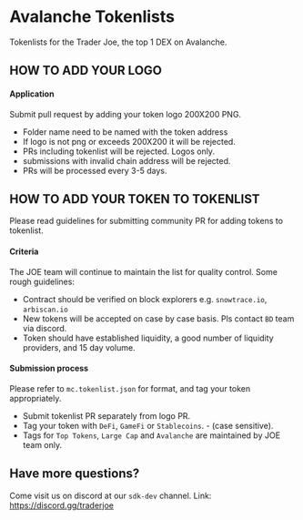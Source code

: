 # Avalanche Tokenlists
Tokenlists for the Trader Joe, the top 1 DEX on Avalanche. 

## HOW TO ADD YOUR LOGO

#### Application
Submit pull request by adding your token logo 200X200 PNG. 
- Folder name need to be named with the token address 
- If logo is not png or exceeds 200X200 it will be rejected. 
- PRs including tokenlist will be rejected. Logos only. 
- submissions with invalid chain address will be rejected. 
- PRs will be processed every 3-5 days. 


## HOW TO ADD YOUR TOKEN TO TOKENLIST
Please read guidelines for submitting community PR for adding tokens to tokenlist. 


#### Criteria
The JOE team will continue to maintain the list for quality control. Some rough guidelines:
- Contract should be verified on block explorers e.g. `snowtrace.io`, `arbiscan.io`
- New tokens will be accepted on case by case basis. Pls contact `BD` team via discord. 
- Token should have established liquidity, a good number of liquidity providers, and 15 day volume. 

#### Submission process
Please refer to `mc.tokenlist.json` for format, and tag your token appropriately. 
- Submit tokenlist PR separately from logo PR.
- Tag your token with `DeFi`, `GameFi` or `Stablecoins`. - (case sensitive). 
- Tags for `Top Tokens`, `Large Cap` and `Avalanche` are maintained by JOE team only. 




## Have more questions?
Come visit us on discord at our `sdk-dev` channel. 
Link: https://discord.gg/traderjoe

